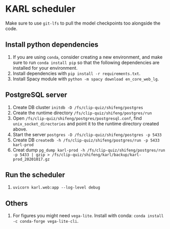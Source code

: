 # KARL scheduler

Make sure to use `git-lfs` to pull the model checkpoints too alongside the code.

## Install python dependencies
1. If you are using `conda`, consider creating a new environment, and make sure
   to run `conda install pip` so that the following dependencies are installed
   for your environment.
2. Install dependencies with `pip install -r requirements.txt`.
3. Install Spacy module with `python -m spacy download en_core_web_lg`.

## PostgreSQL server
1. Create DB cluster `initdb -D /fs/clip-quiz/shifeng/postgres`
2. Create the runtime directory `/fs/clip-quiz/shifeng/postgres/run`
3. Open `/fs/clip-quiz/shifeng/postgres/postgresql.conf`, find `unix_socket_directories` and point it to the runtime directory created above. 
4. Start the server `postgres -D /fs/clip-quiz/shifeng/postgres -p 5433`
5. Create DB `createdb -h /fs/clip-quiz/shifeng/postgres/run -p 5433 karl-prod`
6. Creat dump `pg_dump karl-prod -h /fs/clip-quiz/shifeng/postgres/run -p 5433 | gzip > /fs/clip-quiz/shifeng/karl/backup/karl-prod_20201017.gz`

## Run the scheduler
1. `uvicorn karl.web:app --log-level debug`

## Others
1. For figures you might need `vega-lite`. Install with conda: `conda install -c conda-forge vega-lite-cli`.
